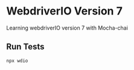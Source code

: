 # WebdriverIO Version 7
Learning webdriverIO version 7 with Mocha-chai


## Run Tests              
`npx wdio`



